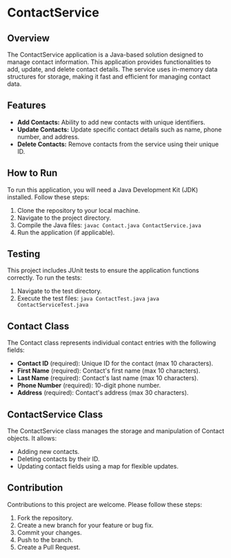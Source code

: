 # ContactService

## Overview
The ContactService application is a Java-based solution designed to manage contact information. This application provides functionalities to add, update, and delete contact details. The service uses in-memory data structures for storage, making it fast and efficient for managing contact data.

## Features
- **Add Contacts:** Ability to add new contacts with unique identifiers.
- **Update Contacts:** Update specific contact details such as name, phone number, and address.
- **Delete Contacts:** Remove contacts from the service using their unique ID.

## How to Run
To run this application, you will need a Java Development Kit (JDK) installed. Follow these steps:
1. Clone the repository to your local machine.
2. Navigate to the project directory.
3. Compile the Java files:
`javac Contact.java ContactService.java`
4. Run the application (if applicable).

## Testing
This project includes JUnit tests to ensure the application functions correctly. To run the tests:
1. Navigate to the test directory.
2. Execute the test files:
`java ContactTest.java`
`java ContactServiceTest.java`

## Contact Class
The Contact class represents individual contact entries with the following fields:
- **Contact ID** (required): Unique ID for the contact (max 10 characters).
- **First Name** (required): Contact's first name (max 10 characters).
- **Last Name** (required): Contact's last name (max 10 characters).
- **Phone Number** (required): 10-digit phone number.
- **Address** (required): Contact's address (max 30 characters).

## ContactService Class
The ContactService class manages the storage and manipulation of Contact objects. It allows:
- Adding new contacts.
- Deleting contacts by their ID.
- Updating contact fields using a map for flexible updates.

## Contribution
Contributions to this project are welcome. Please follow these steps:
1. Fork the repository.
2. Create a new branch for your feature or bug fix.
3. Commit your changes.
4. Push to the branch.
5. Create a Pull Request.